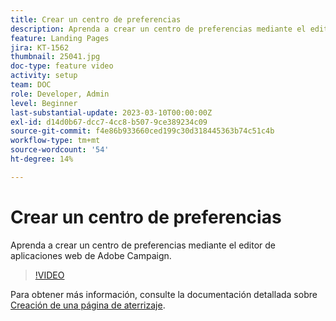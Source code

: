 ```yaml
---
title: Crear un centro de preferencias
description: Aprenda a crear un centro de preferencias mediante el editor de aplicaciones web de Adobe Campaign.
feature: Landing Pages
jira: KT-1562
thumbnail: 25041.jpg
doc-type: feature video
activity: setup
team: DOC
role: Developer, Admin
level: Beginner
last-substantial-update: 2023-03-10T00:00:00Z
exl-id: d14d0b67-dcc7-4cc8-b507-9ce389234c09
source-git-commit: f4e86b933660ced199c30d318445363b74c51c4b
workflow-type: tm+mt
source-wordcount: '54'
ht-degree: 14%

---
```


# Crear un centro de preferencias

Aprenda a crear un centro de preferencias mediante el editor de aplicaciones web de Adobe Campaign.

>[!VIDEO](https://video.tv.adobe.com/v/25041?quality=12&learn=on)

Para obtener más información, consulte la documentación detallada sobre [Creación de una página de aterrizaje](https://experienceleague.adobe.com/docs/campaign-classic/using/designing-content/editing-html-content/creating-a-landing-page.html).
